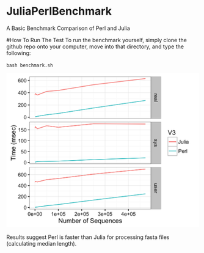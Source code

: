 # JuliaPerlBenchmark
A Basic Benchmark Comparison of Perl and Julia

#How To Run The Test
To run the benchmark yourself, simply clone the github repo onto your computer, move into that directory, and type the following:

`bash benchmark.sh`

![Benchmarking](./BenchmarkingResults.png)

Results suggest Perl is faster than Julia for processing fasta files (calculating median length).
